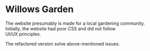  # Willows Garden
 
 The website presumably is made for a local gardening community.  
 Initially, the website had poor CSS and did not follow  
 UI/UX principles.  
   
 The refactored version solve above-mentioned issues.  
 
 
